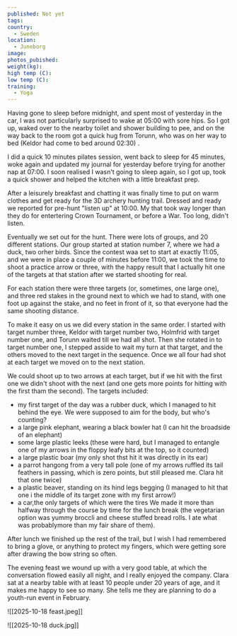 ```yaml
---
published: Not yet
tags:
country:
  - Sweden
location:
  - Juneborg 
image:
photos_pubished:
weight(kg):
high temp (C):
low temp (C):
training:
  - Yoga
---
```

Having gone to sleep before midnight, and spent most of yesterday in the car, I was not particularly surprised to wake at 05:00 with sore hips. So I got up, waked over to the nearby toilet and shower building to pee, and on the way back to the room got a quick hug from Torunn, who was on her way to bed (Keldor had come to bed around 02:30) .

I did a quick 10 minutes pilates session, went back to sleep for 45 minutes, woke again and updated my journal for yesterday before trying for another nap at 07:00. I soon realised I wasn't going to sleep again, so I got up, took a quick shower and helped the kitchen with a little breakfast prep.

After a leisurely breakfast and chatting it was finally time to put on warm clothes and get ready for the 3D archery hunting trail. Dressed and ready we reported for pre-hunt "listen up" at 10:00. My that took way longer than they do for entertering Crown Tournament, or before a War. Too long, didn't listen. 

Eventually we set out for the hunt. There were lots of groups, and 20 different stations. Our group started at station number 7, where we had a duck, two orher birds. Since the contest waa set to start at exactly 11:05, and we were in place a couple of minutes before 11:00, we took the time to shoot a practice arrow or three, with the happy result that I actually hit one of the targets at that station after we started shooting for real.

For each station there were three targets (or, sometimes, one large one), and three red stakes in the ground next to which we had to stand, with one foot up against the stake, and no feet in front of it, so that everyone had the same shooting distance. 

To make it easy on us we did every station in the same order. I started with target number three, Keldor with target number two, Holmfrid with target number one, and Torunn waited till we had all shot. Then she rotated in to target number one, I stepped asside to wait my turn at that target, and the others moved to the next target in the sequence. Once we all four had shot at each target we moved on to the next station. 

We could shoot up to two arrows at each target, but if we hit with the first one we didn't shoot with the next (and one gets more points for hitting with the first tham the second). The targets included:

- my first target of the day was a rubber duck, which I managed to hit behind the eye. We were supposed to aim for the body, but who's counting?
- a large pink elephant, wearing a black bowler hat (I can hit the broadside of an elephant)
- some large plastic leeks (these were hard, but I managed to entangle one of my arrows in the floppy leafy bits at the top, so it counted)
- a large plastic boar (my only shot thst hit it was directly in its ear)
- a parrot hangong from a very tall pole (one of my arrows ruffled its tail feathers in passing, which is zero points, but still pleased me. Clara hit that one twice)
- a plastic beaver, standing on its hind legs begging (I managed to hit that one i  the middle of its target zone with my first arrow!)
- a car,the only targets of which were the tires
We made it more than halfway through the course by time for the lunch break (the vegetarian option was yummy broccli and cheese stuffed bread rolls. I ate what was probablymore than my fair share of them).

After lunch we finished up the rest of the trail, but I wish I had remembered to bring a glove, or anything to protect my fingers, which were getting sore after drawing the bow string so often.

The evening feast we wound up with a very good table, at which the conversation flowed easily all night, and I really enjoyed the company. Clara sat at a nearby table with at least 10 people under 20 years of age, and it makes me happy to see so many. She tells me they are planning to do a youth-run event in February. 


![[2025-10-18 feast.jpeg]]

![[2025-10-18 duck.jpg]]
